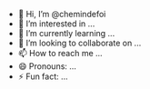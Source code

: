 - 👋 Hi, I’m @chemindefoi
- 👀 I’m interested in ...
- 🌱 I’m currently learning ...
- 💞️ I’m looking to collaborate on ...
- 📫 How to reach me ...
- 😄 Pronouns: ...
- ⚡ Fun fact: ...

<!---
chemindefoi/chemindefoi is a ✨ special ✨ repository because its `README.md` (this file) appears on your GitHub profile.
You can click the Preview link to take a look at your changes.
--->
